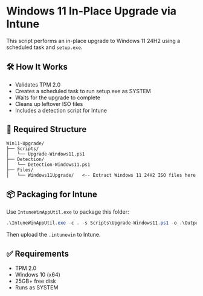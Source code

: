# Windows 11 In-Place Upgrade via Intune

This script performs an in-place upgrade to Windows 11 24H2 using a scheduled task and `setup.exe`.

## 🛠 How It Works
- Validates TPM 2.0
- Creates a scheduled task to run setup.exe as SYSTEM
- Waits for the upgrade to complete
- Cleans up leftover ISO files
- Includes a detection script for Intune

## 📁 Required Structure

```
Win11-Upgrade/
├── Scripts/
│   └── Upgrade-Windows11.ps1
├── Detection/
│   └── Detection-Windows11.ps1
├── Files/
│   └── Windows11Upgrade/   <-- Extract Windows 11 24H2 ISO files here
```

## 📦 Packaging for Intune

Use `IntuneWinAppUtil.exe` to package this folder:
```powershell
.\IntuneWinAppUtil.exe -c . -s Scripts\Upgrade-Windows11.ps1 -o .\Output
```

Then upload the `.intunewin` to Intune.

## ✅ Requirements
- TPM 2.0
- Windows 10 (x64)
- 25GB+ free disk
- Runs as SYSTEM